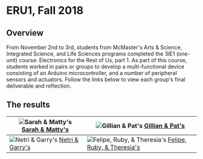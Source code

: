 # ERU1, Fall 2018

## Overview
From November 2nd to 3rd, students from McMaster's Arts & Science, Integrated Science, and Life Sciences programs completed the 3IE1 (one-unit) course: Electronics for the Rest of Us, part 1. 
As part of this course, students worked in pairs or groups to develop a multi-functional device consisting of an Arduino microcontroller, and a number of peripheral sensors and actuators. Follow the links below to view each group's final deliverable and reflection.

## The results

|![Sarah & Matty's](http://img.youtube.com/vi/XrzZuxOnezI/0.jpg) [Sarah & Matty's](https://3ie1.github.io/ERU1-2018/SarahMatty.html) |![Gillian & Pat's](http://img.youtube.com/vi/k-AcbdcC7Xk/0.jpg) [Gillian & Pat's](https://3ie1.github.io/ERU1-2018/PatGillian.html)|
|---|---|
|![Netri & Garry's](http://img.youtube.com/vi/1iMSmSsbbs8/0.jpg) [Netri & Garry's](https://3ie1.github.io/ERU1-2018/NetriGarry.html) | ![Felipe, Ruby, & Theresia's](http://img.youtube.com/vi/Vm2nYG9tF1w/0.jpg) [Felipe, Ruby, & Theresia's](https://3ie1.github.io/ERU1-2018/FelipeRubyTheresia.html)

